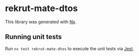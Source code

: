 # rekrut-mate-dtos

This library was generated with [Nx](https://nx.dev).

## Running unit tests

Run `nx test rekrut-mate-dtos` to execute the unit tests via [Jest](https://jestjs.io).
